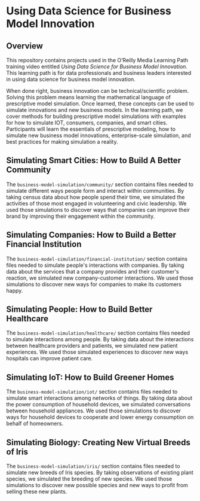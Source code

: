 # Using Data Science for Business Model Innovation

## Overview
This repository contains projects used in the O’Reilly Media Learning Path training video entitled *Using Data Science for Business Model Innovation*. This learning path is for data professionals and business leaders interested in using data science for business model innovation. 

When done right, business innovation can be technical/scientific problem. Solving this problem means learning the mathematical language of prescriptive model simulation. Once learned, these concepts can be used to simulate innovations and new business models. In the learning path, we cover methods for building prescriptive model simulations with examples for how to simulate IOT, consumers,  companies, and smart cities. Participants will learn the essentials of prescriptive modeling, how to simulate new business model innovations, enterprise-scale simulation, and best practices for making simulation a reality.

## Simulating Smart Cities: How to Build A Better Community
The `business-model-simulation/community/` section contains files needed to simulate different ways people form and interact within communities. By taking census data about how people spend their time, we simulated the activities of those most engaged in volunteering and civic leadership. We used those simulations to discover ways that companies can improve their brand by improving their engagement within the community.

## Simulating Companies: How to Build a Better Financial Institution
The `business-model-simulation/financial-institution/` section contains files needed to simulate people's interactions with companies. By taking data about the services that a company provides and their customer's reaction, we simulated new company-customer interactions. We used those simulations to discover new ways for companies to make its customers happy.

## Simulating People: How to Build Better Healthcare
The `business-model-simulation/healthcare/` section contains files needed to simulate interactions among people. By taking data about the interactions between healthcare providers and patients, we simulated new patient experiences. We used those simulated experiences to discover new ways hospitals can improve patient care.

## Simulating IoT: How to Build Greener Homes
The `business-model-simulation/iot/` section contains files needed to simulate smart interactions among networks of things. By taking data about the power consumption of household devices, we simulated conversations between household appliances. We used those simulations to discover ways for household devices to cooperate and lower energy consumption on behalf of homeowners.

## Simulating Biology: Creating New Virtual Breeds of Iris
The `business-model-simulation/iris/` section contains files needed to simulate new breeds of Iris species. By taking observations of existing plant species, we simulated the breeding of new species. We used those simulations to discover new possible species and new ways to profit from selling these new plants.
